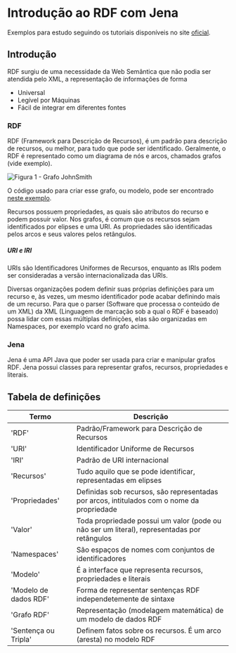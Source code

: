Introdução ao RDF com Jena
============
Exemplos para estudo seguindo os tutoriais disponíveis no site [oficial](https://jena.apache.org/tutorials/rdf_api_pt.html).

## Introdução

RDF surgiu de uma necessidade da Web Semântica que não podia ser atendida pelo XML, a representação de informações de forma
 * Universal
 * Legível por Máquinas
 * Fácil de integrar em diferentes fontes

### RDF
RDF (Framework para Descrição de Recursos), é um padrão para descrição de recursos, ou melhor, para tudo que pode ser identificado. Geralmente, o RDF é representado como um diagrama de nós e arcos, chamados grafos (vide exemplo).

![Figura 1 - Grafo JohnSmith](https://i.imgur.com/oSlJDVe.png)

O código usado para criar esse grafo, ou modelo, pode ser encontrado [neste exemplo](https://github.com/luksave/Jena-Tutorial/blob/master/RDF_Jena/Model%20and%20Properties/tutorial_01_model_properties.java).

Recursos possuem propriedades, as quais são atributos do recurso e podem possuir valor. Nos grafos, é comum que os recursos sejam identificados por elipses e uma URI. As propriedades são identificadas pelos arcos e seus valores pelos retângulos.

##### URI e IRI
URIs são Identificadores Uniformes de Recursos, enquanto as IRIs podem ser consideradas a versão internacionalizada das URIs. 

Diversas organizações podem definir suas próprias definições para um recurso e, às vezes, um mesmo identificador pode acabar definindo mais de um recurso. Para que o parser (Software que processa o conteúdo de um XML) da XML (Linguagem de marcação sob a qual o RDF é baseado) possa lidar com essas múltiplas definições, elas são organizadas em Namespaces, por exemplo vcard no grafo acima.


### Jena
Jena é uma API Java que poder ser usada para criar e manipular grafos RDF. Jena possui classes para representar grafos, 
recursos, propriedades e literais.


## Tabela de definições

| Termo | Descrição |
| ----- | --------- |
| 'RDF' | Padrão/Framework para Descrição de Recursos |
| 'URI' | Identificador Uniforme de Recursos |
| 'IRI' | Padrão de URI internacional |
| 'Recursos' | Tudo aquilo que se pode identificar, representadas em elipses |
| 'Propriedades' | Definidas sob recursos, são representadas por arcos, intitulados com o nome da propriedade|
| 'Valor' | Toda propriedade possui um valor (pode ou não ser um literal), representadas por retângulos |
| 'Namespaces'| São espaços de nomes com conjuntos de identificadores  |
| 'Modelo' |  É a interface que representa recursos, propriedades e literais|
| 'Modelo de dados RDF' | Forma de representar sentenças RDF independetemente de sintaxe |
| 'Grafo RDF' | Representação (modelagem matemática) de um modelo de dados RDF |
| 'Sentença ou Tripla' | Definem fatos sobre os recursos. É um arco (aresta) no modelo RDF|

